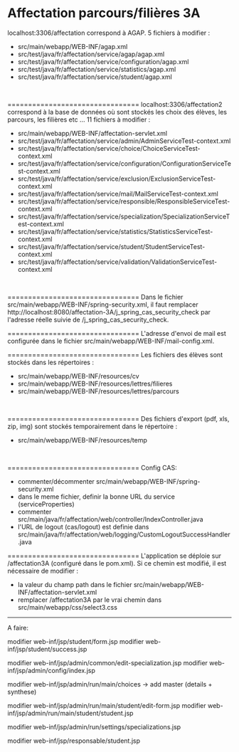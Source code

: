 Affectation parcours/filières 3A 
================================

localhost:3306/affectation correspond à AGAP. 5 fichiers à modifier :
* src/main/webapp/WEB-INF/agap.xml
* src/test/java/fr/affectation/service/agap/agap.xml
* src/test/java/fr/affectation/service/configuration/agap.xml
* src/test/java/fr/affectation/service/statistics/agap.xml
* src/test/java/fr/affectation/service/student/agap.xml
<br />

================================
localhost:3306/affectation2 correspond à la base de données où sont stockés les choix des élèves, les parcours, les filières etc ... 11 fichiers à modifier :
* src/main/webapp/WEB-INF/affectation-servlet.xml
* src/test/java/fr/affectation/service/admin/AdminServiceTest-context.xml
* src/test/java/fr/affectation/service/choice/ChoiceServiceTest-context.xml
* src/test/java/fr/affectation/service/configuration/ConfigurationServiceTest-context.xml
* src/test/java/fr/affectation/service/exclusion/ExclusionServiceTest-context.xml
* src/test/java/fr/affectation/service/mail/MailServiceTest-context.xml
* src/test/java/fr/affectation/service/responsible/ResponsibleServiceTest-context.xml
* src/test/java/fr/affectation/service/specialization/SpecializationServiceTest-context.xml
* src/test/java/fr/affectation/service/statistics/StatisticsServiceTest-context.xml
* src/test/java/fr/affectation/service/student/StudentServiceTest-context.xml
* src/test/java/fr/affectation/service/validation/ValidationServiceTest-context.xml
<br />

================================
Dans le fichier src/main/webapp/WEB-INF/spring-security.xml, il faut remplacer http://localhost:8080/affectation-3A/j_spring_cas_security_check par l'adresse réelle suivie de /j_spring_cas_security_check.
<br />

================================
L'adresse d'envoi de mail est configurée dans le fichier src/main/webapp/WEB-INF/mail-config.xml.
<br />

================================
Les fichiers des élèves sont stockés dans les répertoires :
* src/main/webapp/WEB-INF/resources/cv
* src/main/webapp/WEB-INF/resources/lettres/filieres
* src/main/webapp/WEB-INF/resources/lettres/parcours
<br />

================================
Des fichiers d'export (pdf, xls, zip, img) sont stockés temporairement dans le répertoire :
* src/main/webapp/WEB-INF/resources/temp
<br />

================================
Config CAS:
 * commenter/décommenter src/main/webapp/WEB-INF/spring-security.xml 
 * dans le meme fichier, definir la bonne URL du service (serviceProperties)
 * commenter src/main/java/fr/affectation/web/controller/IndexController.java
 * l'URL de logout (cas/logout) est definie dans src/main/java/fr/affectation/web/logging/CustomLogoutSuccessHandler.java

================================
L'application se déploie sur /affectation3A (configuré dans le pom.xml). Si ce chemin est modifié, il est nécessaire de modifier :
* la valeur du champ path dans le fichier src/main/webapp/WEB-INF/affectation-servlet.xml
* remplacer /affectation3A par le vrai chemin dans src/main/webapp/css/select3.css


***************************************************************
A faire:

modifier web-inf/jsp/student/form.jsp
modifier web-inf/jsp/student/success.jsp

modifier web-inf/jsp/admin/common/edit-specialization.jsp
modifier web-inf/jsp/admin/config/index.jsp

modifier web-inf/jsp/admin/run/main/choices -> add master (details + synthese)

modifier web-inf/jsp/admin/run/main/student/edit-form.jsp
modifier web-inf/jsp/admin/run/main/student/student.jsp

modifier web-inf/jsp/admin/run/settings/specializations.jsp

modifier web-inf/jsp/responsable/student.jsp


